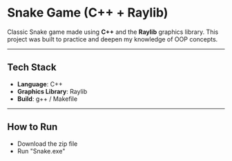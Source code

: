 # Snake Game (C++ + Raylib)

Classic Snake game made using **C++** and the **Raylib** graphics library. 
This project was built to practice and deepen my knowledge of OOP concepts.

---

## Tech Stack

- **Language**: C++
- **Graphics Library**: Raylib
- **Build**: g++ / Makefile

---

## How to Run

- Download the zip file
- Run "Snake.exe"
